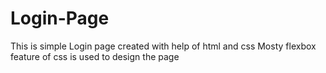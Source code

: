 # Login-Page
This is simple Login page created with help of html and css
Mosty flexbox feature of css is used to design the page
